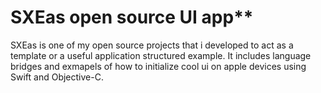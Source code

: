 # SXEas open source UI app**

SXEas is one of my open source projects that i developed to act as a template or a useful application structured example. It includes language bridges and exmapels of how to initialize cool ui on apple devices using Swift and Objective-C.


